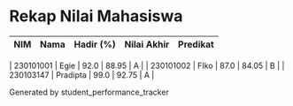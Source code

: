 # Rekap Nilai Mahasiswa

| NIM | Nama | Hadir (%) | Nilai Akhir | Predikat |
|---|---|---:|---:|:---:|

| 230101001 | Egie | 92.0 | 88.95 | A |
| 230101002 | FIko | 87.0 | 84.05 | B |
| 230103147 | Pradipta | 99.0 | 92.75 | A |

Generated by student_performance_tracker